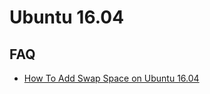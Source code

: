 # Ubuntu 16.04

## FAQ

- [How To Add Swap Space on Ubuntu 16.04](https://www.digitalocean.com/community/tutorials/how-to-add-swap-space-on-ubuntu-16-04)
